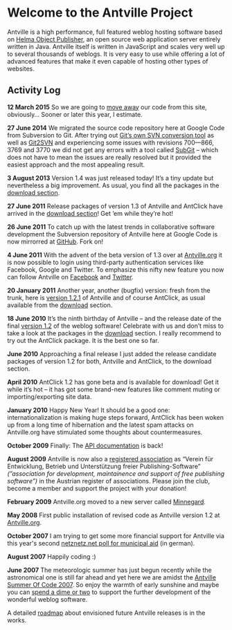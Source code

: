 # Welcome to the Antville Project #

Antville is a high performance, full featured weblog hosting software based on [Helma Object Publisher](http://helma.org), an open source web application server entirely written in Java. Antville itself is written in JavaScript and scales very well up to several thousands of weblogs. It is very easy to use while offering a lot of advanced features that make it even capable of hosting other types of websites.

## Activity Log ##

**12 March 2015** So we are going to [move away](http://google-opensource.blogspot.co.at/2015/03/farewell-to-google-code.html) our code from this site, obviously… Sooner or later this year, I estimate.

**27 June 2014** We migrated the source code repository here at Google Code from Subversion to Git. After trying out [Git’s own SVN conversion tool](https://www.kernel.org/pub/software/scm/git/docs/git-svn.html) as well as [Git2SVN](https://github.com/nirvdrum/svn2git) and experiencing some issues with revisions 700—866, 3769 and 3770 we did not get any errors with a tool called [SubGit](http://subgit.com) – which does not have to mean the issues are really resolved but it provided the easiest approach and the most appealing result.

**3 August 2013** Version 1.4 was just released today! It’s a tiny update but nevertheless a big improvement. As usual, you find all the packages in the [download section](http://code.google.com/p/antville/downloads).

**27 June 2011** Release packages of version 1.3 of Antville and AntClick have arrived in the [download section](http://code.google.com/p/antville/downloads)! Get ’em while they’re hot!

**26 June 2011** To catch up with the latest trends in collaborative software development the Subversion repository of Antville here at Google Code is now mirrorred at [GitHub](https://github.com/p3k/antville). Fork on!

**4 June 2011** With the advent of the beta version of 1.3 over at [Antville.org](http://antville.org) it is now possible to login using third-party authentication services like Facebook, Google and Twitter. To emphasize this nifty new feature you now can follow Antville on [Facebook](http://facebook.com/Antville) and [Twitter](http://twitter.com/antville_org).

**20 January 2011** Another year, another (bugfix) version: fresh from the trunk, here is [version 1.2.1](http://code.google.com/p/antville/wiki/ChangeLog#Release_1.2.1) of Antville and of course AntClick, as usual available from the [download](http://code.google.com/p/antville/download) section.

**18 June 2010** It’s the ninth birthday of Antville – and the release date of the final [version 1.2](ChangeLog#Release_1.2.md) of the weblog software! Celebrate with us and don’t miss to take a look at the packages in the [download](http://code.google.com/p/antville/downloads) section. I really recommend to try out the AntClick package. It is the best one so far.

**June 2010** Approaching a final release I just added the release candidate packages of version 1.2 for both, Antville and AntClick, to the download section.

**April 2010** AntClick 1.2 has gone beta and is available for download! Get it while it’s hot – it has got some brand-new features like comment muting or importing/exporting site data.

**January 2010** Happy New Year! It should be a good one: internationalization is making huge steps forward, AntClick has been woken up from a long time of hibernation and the latest spam attacks on Antville.org have stimulated some thoughts about countermeasures.

**October 2009** Finally: The [API documentation](http://antville.googlecode.com/svn/trunk/docs/index.html) is back!

**August 2009** Antville is now also a [registered association](http://about.antville.org/stories/1938901/) as “Verein für Entwicklung, Betrieb und Unterstützung freier Publishing-Software” _(”association for development, maintainence and support of free publishing software”)_ in the Austrian register of associations. Please join the club, become a member and support the project with your donation!

**February 2009** Antville.org moved to a new server called [Minnegard](http://about.antville.org/stories/1878781/).

**May 2008** First public installation of revised code as Antville version 1.2 at [Antville.org](http://tobi.antville.org/stories/1792576/).

**October 2007** I am trying to get some more financial support for Antville via this year's second [netznetz.net poll for municipal aid](http://www.netznetz.net/wiki/Projekt_Antville_2007-2) (in german).

**August 2007** Happily coding :)

**June 2007** The meteorologic summer has just begun recently while the astronomical one is still far ahead and yet here we are amidst the [Antville Summer Of Code 2007](http://tobi.antville.org/stories/1634995/). So enjoy the warmth of early sunshine and maybe you can [spend a dime or two](http://tobi.antville.org/stories/1636158/) to support the further development of the wonderful weblog software.

A detailed [roadmap](Roadmap.md) about envisioned future Antville releases is in the works.